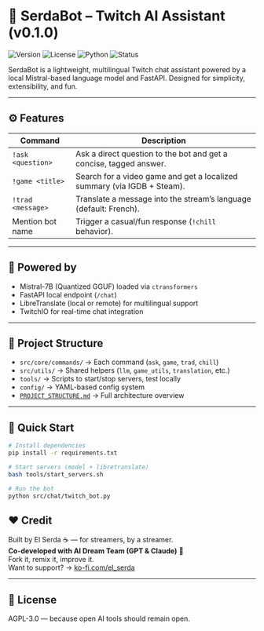 
# 🤖 SerdaBot – Twitch AI Assistant (v0.1.0)

![Version](https://img.shields.io/badge/version-v0.1.0-green)
![License](https://img.shields.io/badge/license-AGPL--v3-blue)
![Python](https://img.shields.io/badge/python-3.12+-blue)
![Status](https://img.shields.io/badge/status-Stable-brightgreen)

SerdaBot is a lightweight, multilingual Twitch chat assistant powered by a local Mistral-based language model and FastAPI. Designed for simplicity, extensibility, and fun.

---

## ⚙️ Features

| Command | Description |
|--------|-------------|
| `!ask <question>` | Ask a direct question to the bot and get a concise, tagged answer. |
| `!game <title>` | Search for a video game and get a localized summary (via IGDB + Steam). |
| `!trad <message>` | Translate a message into the stream’s language (default: French). |
| Mention bot name | Trigger a casual/fun response (`!chill` behavior). |

---

## 🧠 Powered by

- Mistral-7B (Quantized GGUF) loaded via `ctransformers`
- FastAPI local endpoint (`/chat`)
- LibreTranslate (local or remote) for multilingual support
- TwitchIO for real-time chat integration

---

## 📁 Project Structure

- `src/core/commands/` → Each command (`ask`, `game`, `trad`, `chill`)
- `src/utils/` → Shared helpers (`llm`, `game_utils`, `translation`, etc.)
- `tools/` → Scripts to start/stop servers, test locally
- `config/` → YAML-based config system
- [`PROJECT_STRUCTURE.md`](./PROJECT_STRUCTURE.md) → Full architecture overview

---

## 🚀 Quick Start

```bash
# Install dependencies
pip install -r requirements.txt

# Start servers (model + libretranslate)
bash tools/start_servers.sh

# Run the bot
python src/chat/twitch_bot.py
```

## ❤️ Credit

Built by El Serda ☕ — for streamers, by a streamer.  
**Co-developed with AI Dream Team (GPT & Claude)** 🤖  
Fork it, remix it, improve it.  
Want to support? → [ko-fi.com/el_serda](https://ko-fi.com/el_serda)

---

## 📄 License

AGPL-3.0 — because open AI tools should remain open.
